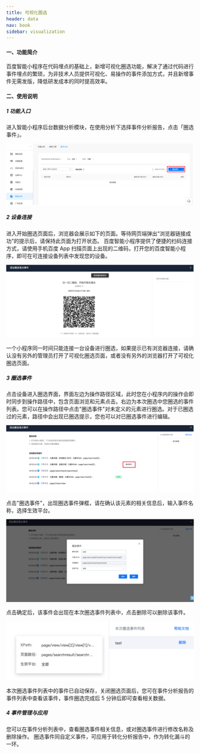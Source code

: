 ```yaml
---
title: 可视化圈选
header: data
nav: book
sidebar: visualization 
---
```




#### **一、功能简介** 

百度智能小程序在代码埋点的基础上，新增可视化圈选功能，解决了通过代码进行事件埋点的繁琐，为非技术人员提供可视化、易操作的事件添加方式，并且新增事件无需发版，降低研发成本的同时提高效率。 

#### **二、使用说明** 

##### 1 功能入口 

进入智能小程序后台数据分析模块，在使用分析下选择事件分析报告，点击「圈选事件」。 

![功能入口](../../img/data/visualization/功能入口.png)

##### 2 设备连接 

进入开始圈选页面后，浏览器会展示如下的页面。等待网页端弹出“浏览器链接成功”的提示后，请保持此页面为打开状态。 百度智能小程序提供了便捷的扫码连接方式，请使用手机百度 App 扫描页面上出现的二维码，打开您的百度智能小程序，即可在可连接设备列表中发现您的设备。

![设备链接](../../img/data/visualization/设备链接.png)

一个小程序同一时间只能连接一台设备进行圈选，如果提示已有浏览器连接，请确认没有另外的管理员打开了可视化圈选页面，或者没有另外的浏览器打开了可视化圈选页面。

#####  3 圈选事件

 点击设备进入圈选界面，界面左边为操作路径区域，此时您在小程序内的操作会即时同步到操作路径中，包含页面浏览和元素点击。右边为本次圈选中您圈选的事件列表。您可以在操作路径中点击"圈选事件"对未定义的元素进行圈选。对于已圈选过的元素，路径中会出现已圈选提示，您也可以对已圈选事件进行编辑。 

![圈选说明](../../img/data/visualization/圈选说明.png)

点击"圈选事件"，出现圈选事件弹框，请在确认该元素的相关信息后，输入事件名称，选择生效平台。 

![quanxuanshijian](../../img/data/visualization/quanxuanshijian.png)

点击确定后，该事件会出现在本次圈选事件列表中，点击删除可以删除该事件。 

![帮助说明](../../img/data/visualization/帮助说明.png)

本次圈选事件列表中的事件已自动保存，关闭圈选页面后，您可在事件分析报告的事件列表中查看该事件，事件圈选完成后 5 分钟后即可查看相关数据。

##### 4 事件管理与应用

 您可以在事件分析列表中，查看圈选事件相关信息，或对圈选事件进行修改名称及删除操作。 圈选事件同自定义事件，可应用于转化分析报告中，作为转化漏斗的一环。 